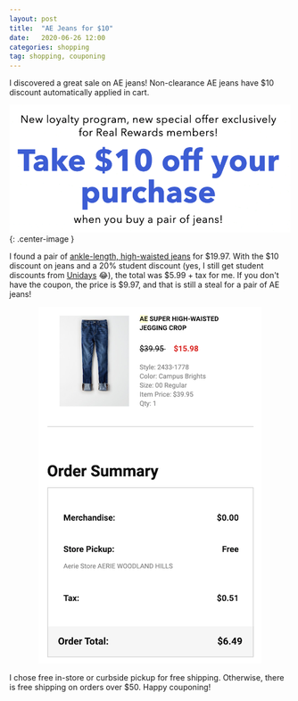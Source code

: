 ```yaml
---
layout: post
title:  "AE Jeans for $10"
date:   2020-06-26 12:00
categories: shopping
tag: shopping, couponing
---
```


I discovered a great sale on AE jeans! Non-clearance AE jeans have $10 discount automatically applied in cart.

![Markdown Image](../assets/images/ae-promo.png){: .center-image }

I found a pair of [ankle-length, high-waisted jeans][jeans] for $19.97. With the $10 discount on jeans and a 20% student discount (yes, I still get student discounts from [Unidays][unidays] 😂), the total was $5.99 + tax for me. If you don't have the coupon, the price is $9.97, and that is still a steal for a pair of AE jeans!

<p align="center">
  <img src="../assets/images/ae-receipt.png">
</p>

I chose free in-store or curbside pickup for free shipping. Otherwise, there is free shipping on orders over $50. Happy couponing!

[unidays]: https://www.myunidays.com/
[jeans]: https://www.ae.com/us/en/p/women/cropped-jeans/super-high-waisted-jegging-crop/ae-super-high-waisted-jegging-crop/2433_1778_428?menu=cat4840004
